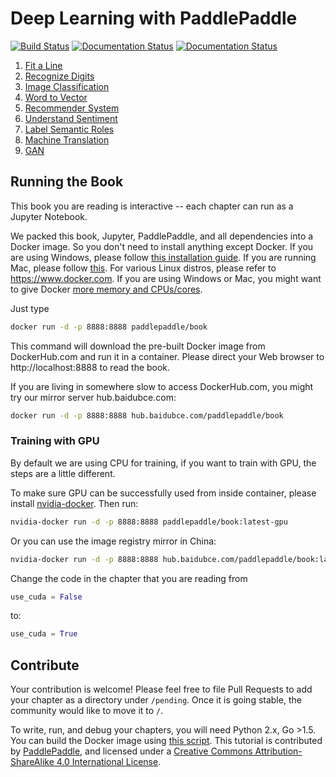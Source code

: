 # Deep Learning with PaddlePaddle

[![Build Status](https://travis-ci.org/PaddlePaddle/book.svg?branch=develop)](https://travis-ci.org/PaddlePaddle/book)
[![Documentation Status](https://img.shields.io/badge/docs-latest-brightgreen.svg?style=flat)](https://github.com/PaddlePaddle/book/blob/develop/README.md)
[![Documentation Status](https://img.shields.io/badge/中文文档-最新-brightgreen.svg)](https://github.com/PaddlePaddle/book/blob/develop/README.cn.md)

1. [Fit a Line](http://www.paddlepaddle.org/documentation/book/en/1.5/01.fit_a_line/index.html)
1. [Recognize Digits](https://www.paddlepaddle.org.cn/documentation/docs/zh/1.5/beginners_guide/basics/recognize_digits/README.cn.html)
1. [Image Classification](https://www.paddlepaddle.org.cn/documentation/docs/zh/1.5/beginners_guide/basics/image_classification/index.html)
1. [Word to Vector](https://www.paddlepaddle.org.cn/documentation/docs/zh/1.5/beginners_guide/basics/word2vec/index.html)
1. [Recommender System](https://www.paddlepaddle.org.cn/documentation/docs/zh/1.5/beginners_guide/basics/recommender_system/index.html)
1. [Understand Sentiment](https://www.paddlepaddle.org.cn/documentation/docs/zh/1.5/beginners_guide/basics/understand_sentiment/index.html)
1. [Label Semantic Roles](https://www.paddlepaddle.org.cn/documentation/docs/zh/1.5/beginners_guide/basics/label_semantic_roles/index.html)
1. [Machine Translation](https://www.paddlepaddle.org.cn/documentation/docs/zh/1.5/beginners_guide/basics/machine_translation/index.html)
1. [GAN](https://www.paddlepaddle.org.cn/documentation/docs/zh/1.5/beginners_guide/basics/gan/index.html)

## Running the Book

This book you are reading is interactive -- each chapter can run as a Jupyter Notebook.

We packed this book, Jupyter, PaddlePaddle, and all dependencies into a Docker image. So you don't need to install anything except Docker. If you are using Windows, please follow [this installation guide](https://www.docker.com/docker-windows).  If you are running Mac, please follow [this](https://www.docker.com/docker-mac). For various Linux distros, please refer to https://www.docker.com.  If you are using Windows or Mac, you might want to give Docker [more memory and CPUs/cores](http://stackoverflow.com/a/39720010/724872).

Just type

```bash
docker run -d -p 8888:8888 paddlepaddle/book

```

This command will download the pre-built Docker image from DockerHub.com and run it in a container.  Please direct your Web browser to http://localhost:8888 to read the book.

If you are living in somewhere slow to access DockerHub.com, you might try our mirror server hub.baidubce.com:

```bash
docker run -d -p 8888:8888 hub.baidubce.com/paddlepaddle/book

```

### Training with GPU

By default we are using CPU for training, if you want to train with GPU, the steps are a little different.

To make sure GPU can be successfully used from inside container, please install [nvidia-docker](https://github.com/NVIDIA/nvidia-docker). Then run:

```bash
nvidia-docker run -d -p 8888:8888 paddlepaddle/book:latest-gpu

```

Or you can use the image registry mirror in China:

```bash
nvidia-docker run -d -p 8888:8888 hub.baidubce.com/paddlepaddle/book:latest-gpu

```

Change the code in the chapter that you are reading from
```python
use_cuda = False
```

to:
```python
use_cuda = True
```


## Contribute

Your contribution is welcome!  Please feel free to file Pull Requests to add your chapter as a directory under `/pending`. Once it is going stable, the community would like to move it to `/`.

To write, run, and debug your chapters, you will need Python 2.x, Go >1.5. You can build the Docker image using [this script](https://github.com/PaddlePaddle/book/blob/develop/.tools/convert-markdown-into-ipynb-and-test.sh).
This tutorial is contributed by <a xmlns:cc="http://creativecommons.org/ns#" href="http://www.paddlepaddle.org/" property="cc:attributionName" rel="cc:attributionURL">PaddlePaddle</a>, and licensed under a <a rel="license" href="http://creativecommons.org/licenses/by-sa/4.0/">Creative Commons Attribution-ShareAlike 4.0 International License</a>.
